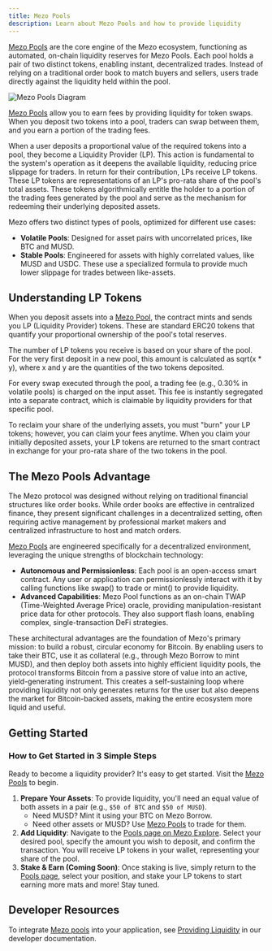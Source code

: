 ```yaml
---
title: Mezo Pools
description: Learn about Mezo Pools and how to provide liquidity
---
```


[Mezo Pools](https://mezo.org/explore/pools) are the core engine of the Mezo ecosystem, functioning as automated, on-chain liquidity reserves for Mezo Pools. Each pool holds a pair of two distinct tokens, enabling instant, decentralized trades. Instead of relying on a traditional order book to match buyers and sellers, users trade directly against the liquidity held within the pool.

![Mezo Pools Diagram](/docs/images/mainnet/Mezo%20Pools.png)

[Mezo Pools](https://mezo.org/explore/pools) allow you to earn fees by providing liquidity for token swaps. When you deposit two tokens into a pool, traders can swap between them, and you earn a portion of the trading fees.

When a user deposits a proportional value of the required tokens into a pool, they become a Liquidity Provider (LP). This action is fundamental to the system's operation as it deepens the available liquidity, reducing price slippage for traders. In return for their contribution, LPs receive LP tokens. These LP tokens are representations of an LP's pro-rata share of the pool's total assets. These tokens algorithmically entitle the holder to a portion of the trading fees generated by the pool and serve as the mechanism for redeeming their underlying deposited assets.

Mezo offers two distinct types of pools, optimized for different use cases:

* **Volatile Pools**: Designed for asset pairs with uncorrelated prices, like BTC and MUSD.
* **Stable Pools**: Engineered for assets with highly correlated values, like MUSD and USDC. These use a specialized formula to provide much lower slippage for trades between like-assets.

## Understanding LP Tokens

When you deposit assets into a [Mezo Pool](https://mezo.org/explore/pools), the contract mints and sends you LP (Liquidity Provider) tokens. These are standard ERC20 tokens that quantify your proportional ownership of the pool's total reserves.

The number of LP tokens you receive is based on your share of the pool. For the very first deposit in a new pool, this amount is calculated as sqrt(x * y), where x and y are the quantities of the two tokens deposited.

For every swap executed through the pool, a trading fee (e.g., 0.30% in volatile pools) is charged on the input asset. This fee is instantly segregated into a separate contract, which is claimable by liquidity providers for that specific pool.

To reclaim your share of the underlying assets, you must "burn" your LP tokens; however, you can claim your fees anytime. When you claim your initially deposited assets, your LP tokens are returned to the smart contract in exchange for your pro-rata share of the two tokens in the pool.

## The Mezo Pools Advantage

The Mezo protocol was designed without relying on traditional financial structures like order books. While order books are effective in centralized finance, they present significant challenges in a decentralized setting, often requiring active management by professional market makers and centralized infrastructure to host and match orders.

[Mezo Pools](https://mezo.org/explore/pools) are engineered specifically for a decentralized environment, leveraging the unique strengths of blockchain technology:

* **Autonomous and Permissionless**: Each pool is an open-access smart contract. Any user or application can permissionlessly interact with it by calling functions like swap() to trade or mint() to provide liquidity.
* **Advanced Capabilities**: Mezo Pool functions as an on-chain TWAP (Time-Weighted Average Price) oracle, providing manipulation-resistant price data for other protocols. They also support flash loans, enabling complex, single-transaction DeFi strategies.

These architectural advantages are the foundation of Mezo's primary mission: to build a robust, circular economy for Bitcoin. By enabling users to take their BTC, use it as collateral (e.g., through Mezo Borrow to mint MUSD), and then deploy both assets into highly efficient liquidity pools, the protocol transforms Bitcoin from a passive store of value into an active, yield-generating instrument. This creates a self-sustaining loop where providing liquidity not only generates returns for the user but also deepens the market for Bitcoin-backed assets, making the entire ecosystem more liquid and useful.

## Getting Started

### How to Get Started in 3 Simple Steps

Ready to become a liquidity provider? It's easy to get started. Visit the [Mezo Pools](https://mezo.org/explore/pools) to begin.

1. **Prepare Your Assets**: To provide liquidity, you'll need an equal value of both assets in a pair (e.g., `$50 of BTC` and `$50 of MUSD`).
   * Need MUSD? Mint it using your BTC on Mezo Borrow.
   * Need other assets or MUSD? Use [Mezo Pools](https://mezo.org/explore/pools) to trade for them.
2. **Add Liquidity**: Navigate to the [Pools page on Mezo Explore](https://mezo.org/explore/pools). Select your desired pool, specify the amount you wish to deposit, and confirm the transaction. You will receive LP tokens in your wallet, representing your share of the pool.
3. **Stake & Earn (Coming Soon)**: Once staking is live, simply return to the [Pools page](https://mezo.org/explore/pools), select your position, and stake your LP tokens to start earning more mats and more! Stay tuned.

## Developer Resources

To integrate [Mezo pools](https://mezo.org/explore/pools) into your application, see [Providing Liquidity](../../developers/getting-started/) in our developer documentation.

